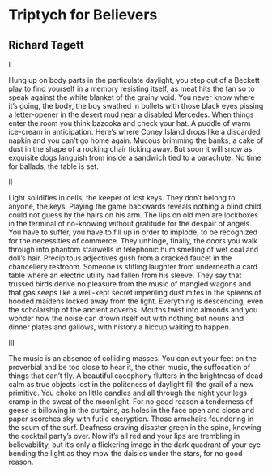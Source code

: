 # Triptych for Believers
## Richard Tagett
I

Hung up on body parts in the particulate daylight, you step out of a Beckett
play to find yourself in a memory resisting itself, as meat hits the fan so to
speak against the white blanket of the grainy void. You never know where it’s
going, the body, the boy swathed in bullets with those black eyes pissing a
letter-opener in the desert mud near a disabled Mercedes. When things enter
the room you think bazooka and check your hat. A puddle of warm ice-cream in
anticipation. Here’s where Coney Island drops like a discarded napkin and you
can’t go home again. Mucous brimming the banks, a cake of dust in the shape of
a rocking chair ticking away. But soon it will snow as exquisite dogs languish
from inside a sandwich tied to a parachute. No time for ballads, the table is
set.

II

Light solidifies in cells, the keeper of lost keys. They don’t belong to
anyone, the keys. Playing the game backwards reveals nothing a blind child
could not guess by the hairs on his arm. The lips on old men are lockboxes in
the terminal of no-knowing without gratitude for the despair of angels. You
have to suffer, you have to fill up in order to implode, to be recognized for
the necessities of commerce. They unhinge, finally, the doors you walk through
into phantom stairwells in telephonic hum smelling of wet coal and doll’s
hair. Precipitous adjectives gush from a cracked faucet in the chancellery
restroom. Someone is stifling laughter from underneath a card table where an
electric utility had fallen from his sleeve. They say that trussed birds
derive no pleasure from the music of mangled wagons and that gas seeps like a
well-kept secret imperiling dust mites in the spleens of hooded maidens locked
away from the light. Everything is descending, even the scholarship of the
ancient adverbs. Mouths twist into almonds and you wonder how the noise can
drown itself out with nothing but nouns and dinner plates and gallows, with
history a hiccup waiting to happen.

III

The music is an absence of colliding masses. You can cut your feet on the
proverbial and be too close to hear it, the other music, the suffocation of
things that can’t fly. A beautiful cacophony flutters in the brightness of
dead calm as true objects lost in the politeness of daylight fill the grail of
a new primitive. You choke on little candles and all through the night your
legs cramp in the sweat of the moonlight. For no good reason a tenderness of
geese is billowing in the curtains, as holes in the face open and close and
paper scorches sky with futile encryption. Those armchairs foundering in the
scum of the surf. Deafness craving disaster green in the spine, knowing the
cocktail party’s over. Now it’s all red and your lips are trembling in
believability, but it’s only a flickering image in the dark quadrant of your
eye bending the light as they mow the daisies under the stars, for no good
reason.